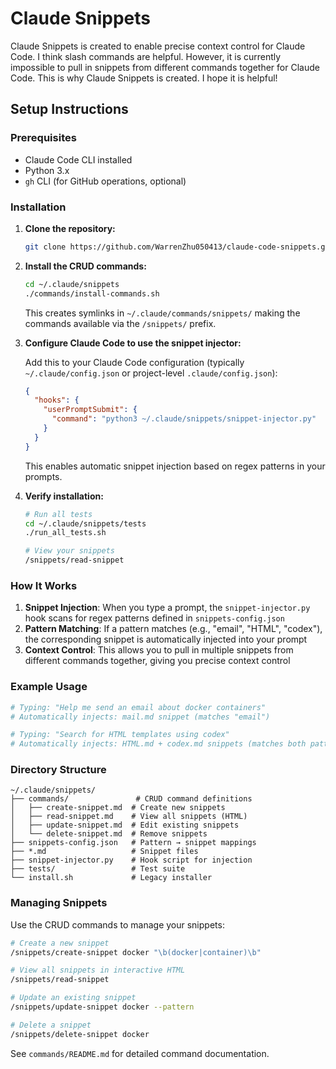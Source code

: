 # Claude Snippets

Claude Snippets is created to enable precise context control for Claude Code. I think slash commands are helpful. However, it is currently impossible to pull in snippets from different commands together for Claude Code. This is why Claude Snippets is created. I hope it is helpful!

## Setup Instructions

### Prerequisites
- Claude Code CLI installed
- Python 3.x
- `gh` CLI (for GitHub operations, optional)

### Installation

1. **Clone the repository:**
   ```bash
   git clone https://github.com/WarrenZhu050413/claude-code-snippets.git ~/.claude/snippets
   ```

2. **Install the CRUD commands:**
   ```bash
   cd ~/.claude/snippets
   ./commands/install-commands.sh
   ```

   This creates symlinks in `~/.claude/commands/snippets/` making the commands available via the `/snippets/` prefix.

3. **Configure Claude Code to use the snippet injector:**

   Add this to your Claude Code configuration (typically `~/.claude/config.json` or project-level `.claude/config.json`):

   ```json
   {
     "hooks": {
       "userPromptSubmit": {
         "command": "python3 ~/.claude/snippets/snippet-injector.py"
       }
     }
   }
   ```

   This enables automatic snippet injection based on regex patterns in your prompts.

4. **Verify installation:**
   ```bash
   # Run all tests
   cd ~/.claude/snippets/tests
   ./run_all_tests.sh

   # View your snippets
   /snippets/read-snippet
   ```

### How It Works

1. **Snippet Injection**: When you type a prompt, the `snippet-injector.py` hook scans for regex patterns defined in `snippets-config.json`
2. **Pattern Matching**: If a pattern matches (e.g., "email", "HTML", "codex"), the corresponding snippet is automatically injected into your prompt
3. **Context Control**: This allows you to pull in multiple snippets from different commands together, giving you precise context control

### Example Usage

```bash
# Typing: "Help me send an email about docker containers"
# Automatically injects: mail.md snippet (matches "email")

# Typing: "Search for HTML templates using codex"
# Automatically injects: HTML.md + codex.md snippets (matches both patterns)
```

### Directory Structure

```
~/.claude/snippets/
├── commands/               # CRUD command definitions
│   ├── create-snippet.md  # Create new snippets
│   ├── read-snippet.md    # View all snippets (HTML)
│   ├── update-snippet.md  # Edit existing snippets
│   └── delete-snippet.md  # Remove snippets
├── snippets-config.json   # Pattern → snippet mappings
├── *.md                   # Snippet files
├── snippet-injector.py    # Hook script for injection
├── tests/                 # Test suite
└── install.sh             # Legacy installer
```

### Managing Snippets

Use the CRUD commands to manage your snippets:

```bash
# Create a new snippet
/snippets/create-snippet docker "\b(docker|container)\b"

# View all snippets in interactive HTML
/snippets/read-snippet

# Update an existing snippet
/snippets/update-snippet docker --pattern

# Delete a snippet
/snippets/delete-snippet docker
```

See `commands/README.md` for detailed command documentation.
